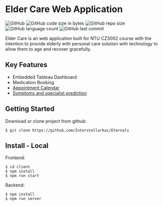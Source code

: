 # Elder Care Web Application
![GitHub](https://img.shields.io/github/license/bbobohang/CZ3002)
![GitHub code size in bytes](https://img.shields.io/github/languages/code-size/bbobohang/CZ3002)
![GitHub repo size](https://img.shields.io/github/repo-size/bbobohang/CZ3002)
![GitHub language count](https://img.shields.io/github/languages/count/bbobohang/CZ3002)
![GitHub last commit](https://img.shields.io/github/last-commit/bbobohang/CZ3002)

Elder Care is an web application built for NTU CZ3002 course with the intention to provide elderly with personal care solution with technology to allow them to age and recover gracefully.

## Key Features
- Embedded Tableau Dashboard
- Medication Booking 
- [Appointment Calendar](https://www.npmjs.com/package/react-big-calendar)
- [Symptoms and specialist prediction](https://apimedic.com/)

## Getting Started
Download or clone project from github:
```
$ git clone https://github.com/Interstellarkai/Eternals
```

## Install - Local

Frontend:
```
$ cd client
$ npm install
$ npm run start
```
Backend:
```
$ npm install
$ npm run server
```

